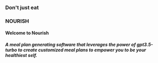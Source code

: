 ### Don't just eat
### NOURISH

#### Welcome to Nourish
##### A meal plan generating software that leverages the power of gpt3.5-turbo to create customized meal plans to empower you to be your healthiest self. 